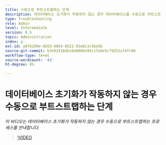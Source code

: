 ```yaml
---
title: 수동으로 부트스트랩하는 단계
description: 데이터베이스 초기화가 작동하지 않는 경우 데이터베이스를 수동으로 부트스트랩하는 단계
type: Troubleshooting
role: Admin
level: Intermediate
version: 6.5
topic: Administration
index: y
exl-id: a6f62d9e-0263-4843-8521-93e8c3c5be5b
source-git-commit: b3e9251bdb18a008be95c1fa9e5c79252a74fc98
workflow-type: tm+mt
source-wordcount: '43'
ht-degree: 0%

---
```


# 데이터베이스 초기화가 작동하지 않는 경우 수동으로 부트스트랩하는 단계

*이 비디오는 데이터베이스 초기화가 작동하지 않는 경우 수동으로 부트스트랩하는 프로세스를 안내합니다.*

>[!VIDEO](https://video.tv.adobe.com/v/335515?quality=12&learn=on)
